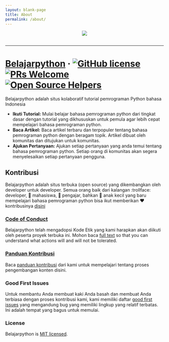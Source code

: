 ```yaml
---
layout: blank-page
title: About
permalink: /about/
---
```


<div align="center">
  <img src="https://belajarpython.com/img/logo-belajarpython-for-github.png"><br><br>
</div>

---

# [Belajarpython](https://belajarpython.com/) &middot; [![GitHub license](https://img.shields.io/badge/license-MIT-blue.svg)](https://github.com/belajarpythoncom/belajarpython.com/blob/master/LICENSE) [![PRs Welcome](https://img.shields.io/badge/PRs-welcome-brightgreen.svg)](https://belajarpython.com/docs/how-to-contribute.html) [![Open Source Helpers](https://www.codetriage.com/belajarpythoncom/belajarpython.com/badges/users.svg)](https://www.codetriage.com/belajarpythoncom/belajarpython.com)

Belajarpython adalah situs kolaboratif tutorial pemrograman Python bahasa Indonesia

- **Ikuti Tutorial:** Mulai belajar bahasa pemrograman python dari tingkat dasar dengan tutorial yang dikhususkan untuk pemula agar lebih cepat mempelajari bahasa pemrograman python.
- **Baca Artikel:** Baca artikel terbaru dan terpopuler tentang bahasa pemrograman python dengan beragam topik. Artikel dibuat oleh komunitas dan ditujukan untuk komunitas.
- **Ajukan Pertanyaan:** Ajukan setiap pertanyaan yang anda temui tentang bahasa pemrograman python. Setiap orang di komunitas akan segera menyelesaikan setiap pertanyaan pengguna.

## Kontribusi

Belajarpython adalah situs terbuka (open source) yang dikembangkan oleh developer untuk developer. Semua orang baik dari kalangan :trollface: developer, :man: mahasiswa, :older_woman: pengajar, bahkan :baby: anak kecil yang baru mempelajari bahasa pemrograman python bisa ikut memberikan :heart: kontribusinya [disini](https://github.com/belajarpythoncom/belajarpython.com/blob/master/CONTRIBUTING.md)

### [Code of Conduct](https://belajarpython.com/docs/codeofconduct)

Belajarpython telah mengadopsi Kode Etik yang kami harapkan akan diikuti oleh peserta proyek terbuka ini. Mohon baca [full text](https://github.com/belajarpythoncom/belajarpython.com/blob/master/CODE_OF_CONDUCT.md) so that you can understand what actions will and will not be tolerated.

### [Panduan Kontribusi](https://belajarpython.com/contribute)

Baca [panduan kontribusi](https://belajarpython.org/contribute) dari kami untuk mempelajari tentang proses pengembangan konten disini.

### Good First Issues

Untuk membantu Anda membuat kaki Anda basah dan membuat Anda terbiasa dengan proses kontribusi kami, kami memiliki daftar [good first issues](https://github.com/belajarpythoncom/belajarpython.com/issues) yang mengandung bug yang memiliki lingkup yang relatif terbatas. Ini adalah tempat yang bagus untuk memulai.

### License

Belajarpython is [MIT licensed](https://github.com/belajarpythoncom/belajarpython.com/blob/master/LICENSE).
